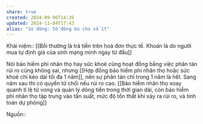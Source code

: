 ```yaml
---
share: true
created: 2024-09-06T14:35
updated: 2024-11-04T17:43
alias: "Số đông: Số đông bù cho số ít"
---
```

Khái niệm:: 
[[Bồi thường là trả tiền trên hoá đơn thực tế. Khoán là do người mua tự định giá của sinh mạng mình ngay từ đầu]]

Nói bảo hiểm phi nhân thọ hay sức khoẻ cũng hoạt đồng bằng việc phân tán rủi ro cũng không sai, nhưng [[Hợp đồng bảo hiểm phi nhân thọ hoặc sức khoẻ chỉ kéo dài tối đa 1 năm]], nên sự phân tán chỉ trong 1 năm là hết. Sang năm sau thì có quyền từ chối nếu rủi ro cao. 
[[Bảo hiểm nhân thọ xoay quanh tỉ lệ tử vong và quản lý dòng tiền trong thời gian dài, còn bảo hiểm phi nhân thọ tập trung vào tần suất, mức độ tổn thất khi xảy ra rủi ro, và tính toán dự phòng]]

Nguồn:: 